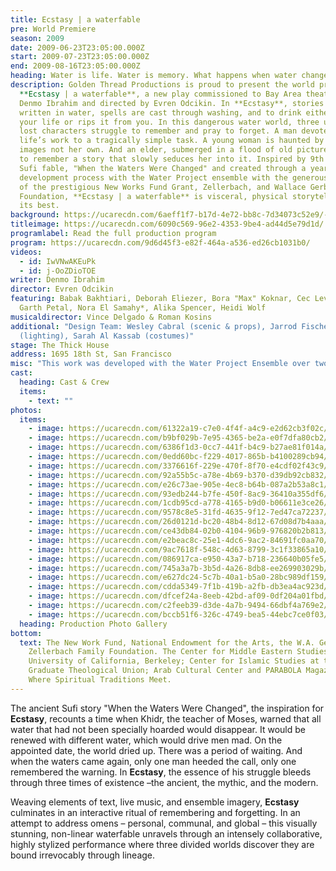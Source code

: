 ```yaml
---
title: Ecstasy | a waterfable
pre: World Premiere
season: 2009
date: 2009-06-23T23:05:00.000Z
start: 2009-07-23T23:05:00.000Z
end: 2009-08-16T23:05:00.000Z
heading: Water is life. Water is memory. What happens when water changes?
description: Golden Thread Productions is proud to present the world premiere of
  **Ecstasy | a waterfable**, a new play commissioned to Bay Area theatre artist
  Denmo Ibrahim and directed by Evren Odcikin. In **Ecstasy**, stories are
  written in water, spells are cast through washing, and to drink either creates
  your life or rips it from you. In this dangerous water world, three uniquely
  lost characters struggle to remember and pray to forget. A man devotes his
  life’s work to a tragically simple task. A young woman is haunted by past
  images not her own. And an elder, submerged in a flood of old pictures, fights
  to remember a story that slowly seduces her into it. Inspired by 9th century
  Sufi fable, "When the Waters Were Changed" and created through a year-long
  development process with the Water Project ensemble with the generous support
  of the prestigious New Works Fund Grant, Zellerbach, and Wallace Gerbode
  Foundation, **Ecstasy | a waterfable** is visceral, physical storytelling at
  its best.
background: https://ucarecdn.com/6aeff1f7-b17d-4e72-bb8c-7d34073c52e9/-/crop/1961x1122/0,0/-/preview/
titleimage: https://ucarecdn.com/6090c569-96e2-4353-9be4-ad44d5e79d1d/
programlabel: Read the full production program
program: https://ucarecdn.com/9d6d45f3-e82f-464a-a536-ed26cb1031b0/
videos:
  - id: IwVNwAKEuPk
  - id: j-OoZDioTOE
writer: Denmo Ibrahim
director: Evren Odcikin
featuring: Babak Bakhtiari, Deborah Eliezer, Bora "Max" Koknar, Cec Levinson,
  Garth Petal, Nora El Samahy*, Alika Spencer, Heidi Wolf
musicaldirector: Vince Delgado & Roman Kosins
additional: "Design Team: Wesley Cabral (scenic & props), Jarrod Fischer
  (lighting), Sarah Al Kassab (costumes)"
stage: The Thick House
address: 1695 18th St, San Francisco
misc: "This work was developed with the Water Project Ensemble over two years. "
cast:
  heading: Cast & Crew
  items:
    - text: ""
photos:
  items:
    - image: https://ucarecdn.com/61322a19-c7e0-4f4f-a4c9-e2d62cb3f02c/
    - image: https://ucarecdn.com/b9bf029b-7e95-4365-be2a-e0f7dfa80cb2/
    - image: https://ucarecdn.com/6386f1d3-0cc7-441f-b4c9-b27ae81f014a/
    - image: https://ucarecdn.com/0edd60bc-f229-4017-865b-b4100289cb94/
    - image: https://ucarecdn.com/3376616f-229e-470f-8f70-e4cdf02f43c9/
    - image: https://ucarecdn.com/92a55b5c-a78e-4b69-b370-d39db92cb832/
    - image: https://ucarecdn.com/e26c73ae-905e-4ec8-b64b-087a2b53a8c1/
    - image: https://ucarecdn.com/93edb244-b7fe-450f-8ac9-36410a355df6/
    - image: https://ucarecdn.com/1cdb95cd-a778-4165-b9d0-b06611e3ce26/
    - image: https://ucarecdn.com/9578c8e5-31fd-4635-9f12-7ed47ca72237/
    - image: https://ucarecdn.com/26d0121d-bc20-48b4-8d12-67d08d7b4aaa/
    - image: https://ucarecdn.com/ce43db84-02b0-4104-96b9-976820b2b813/
    - image: https://ucarecdn.com/e2beac8c-25e1-4dc6-9ac2-84691fc0aa70/
    - image: https://ucarecdn.com/9ac7618f-548c-4d63-8799-3c1f33865a10/
    - image: https://ucarecdn.com/086917ca-e950-43a7-b718-236640b05fe5/
    - image: https://ucarecdn.com/745a3a7b-3b5d-4a26-8db8-ee269903029b/
    - image: https://ucarecdn.com/e627dc24-5c7b-40a1-b5a0-28bc989df159/
    - image: https://ucarecdn.com/cdda5349-7f1b-419b-a2fb-db3ea4ac923d/
    - image: https://ucarecdn.com/dfcef24a-8eeb-42bd-af09-0df204a01fbd/
    - image: https://ucarecdn.com/c2feeb39-d3de-4a7b-9494-66dbf4a769e2/
    - image: https://ucarecdn.com/bccb51f6-326c-4749-bea5-44ebc7ce0f03/
  heading: Production Photo Gallery
bottom:
  text: The New Work Fund, National Endowment for the Arts, the W.A. Gerbode and
    Zellerbach Family Foundation. The Center for Middle Eastern Studies at the
    University of California, Berkeley; Center for Islamic Studies at the
    Graduate Theological Union; Arab Cultural Center and PARABOLA Magazine,
    Where Spiritual Traditions Meet.
---
```

The ancient Sufi story "When the Waters Were Changed", the inspiration for **Ecstasy**, recounts a time when Khidr, the teacher of Moses, warned that all water that had not been specially hoarded would disappear. It would be renewed with different water, which would drive men mad. On the appointed date, the world dried up. There was a period of waiting. And when the waters came again, only one man heeded the call, only one remembered the warning. In **Ecstasy**, the essence of his struggle bleeds through three times of existence –the ancient, the mythic, and the modern.

Weaving elements of text, live music, and ensemble imagery, **Ecstasy** culminates in an interactive ritual of remembering and forgetting. In an attempt to address omens – personal, communal, and global – this visually stunning, non-linear waterfable unravels through an intensely collaborative, highly stylized performance where three divided worlds discover they are bound irrevocably through lineage.